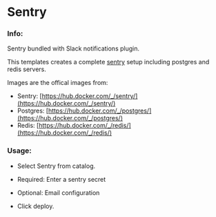 # Sentry


### Info:
 Sentry bundled with Slack notifications plugin.

 This templates creates a complete [sentry](https://github.com/getsentry/sentry) setup including postgres and redis servers.

 Images are the offical images from:
 * Sentry: [https://hub.docker.com/_/sentry/](https://hub.docker.com/_/sentry/)
 * Postgres: [https://hub.docker.com/_/postgres/](https://hub.docker.com/_/postgres/)
 * Redis: [https://hub.docker.com/_/redis/](https://hub.docker.com/_/redis/)

### Usage:

 * Select Sentry from catalog.

 * Required: Enter a sentry secret

 * Optional: Email configuration

 * Click deploy.

